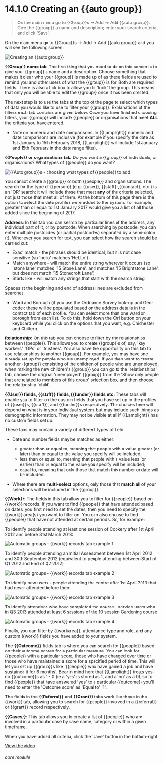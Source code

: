 # 14.1.0    Creating an {{auto group}}

> On the main menu go to {{Group}}s -> Add -> Add {{auto group}}. Give the {{group}} a name and description; enter your search criteria, and click 'Save'. 

On the main menu go to {{Group}}s -> Add -> Add {{auto group}} and you will see the following screen:

![Creating an {{auto group}}]({{imgpath}}103a.png)

**{{Group}} name tab**: The first thing that you need to do on this screen is to give your {{group}} a name and a description.  Choose something that makes it clear who your {{group}} is made up of as these fields are used to remind you and other users of what the {{group}} is for. Both are required fields. There is also a tick box to allow you to 'lock' the group. This means that only you will be able to edit the {{group}} once it has been created.

The next step is to use the tabs at the top of the page to select which types of data you would like to use to filter your {{group}}.  Explanations of the filters each tab contains are given below.  Once you have finished choosing filters, your {{group}} will include {{people}} or organisations that meet **ALL** the criteria you have entered. 

* Note on numeric and date comparisons.  In {{Lamplight}} numeric and date comparisons are inclusive (for example if you specify the date as 1st January to 15th February 2018, {{Lamplight}} will include 1st January and 15th February in the date range filter).

**{{People}} or organisations tab:** Do you want a {{group}} of individuals, or organisations? What types of {{people}} do you want?
 
![{{Auto group}}s - choosing what types of {{people}} to add]({{imgpath}}103b.png)

You cannot create a {{group}} of both {{people}} and organisations. The search for the type of {{person}} (e.g. {{user}}, {{staff}},{{contact}} etc.) is an 'OR' search: it will include those that meet **any** of the criteria selected, not just those that meet all of them. At the bottom of this page there is the option to select the date profiles were added to the system. For example, 
greater than or equal to 1st January 2017 would give you a list of all those added since the beginning of 2017.

**Address:**  In this tab you can search by particular lines of the address, any individual part of it, or by postcode. When searching by postcode, you can enter multiple postcodes (or partial postcodes) separated by a semi-colon (;). Whenever you search for text, you can select how the search should be carried out: 

  * Exact match - the phrases should be identical, but it is not case sensitive (so 'hello' matches 'HeLLo')
  * Match anywhere - will match the entire string wherever it occurs (so 'stone lane' matches '15 Stone Lane', and matches '15 Brightstone Lane', but does not match '15 Stonecroft Lane')
  * Starts like - will match any strings that start with the search string

Spaces at the beginning and end of address lines are excluded from searches.

  * Ward and Borough (if you use the Ordnance Survey look-up and Geo-code): these will be populated based on the address details in the contact tab of each profile. You can select more than one ward or borough from each list. To do this, hold down the Ctrl button on your keyboard while you click on the options that you want, e.g. Chichester and Chiltern. 

**Relationship:** On this tab you can choose to filter by the relationships between {{people}}. This allows you to create {{group}}s of, say, 'key workers', 'GPs' or 'trustees'. You also have the opportunity on this tab to use relationships to another {{group}}. For example, you may have one already set up  for people who are unemployed. If you then want to create another {{group}} consisting of the  children of people who are unemployed, when making the new children's {{group}} you can go to the 'relationships' tab, choose the original 'unemployed' {{group}} from the 'Show only people that are related to members of this group' selection box, and then choose the relationship 'child'. 

**{{User}} fields, {{staff}} fields, {{funder}} fields etc:** These tabs will enable you to filter on the custom fields that you have set up in the profiles of {{user}}s, {{staff}}, and {{funder}}s respectively.  The choices here will depend on what is in your individual system, but may include such things as demographic information.  They may not be visible at all if {{Lamplight}} has no custom fields set up.

These tabs may contain a variety of different types of field. 
* Date and number fields may be matched as either: 

  * greater than or equal to, meaning that people with a value greater (or later) than or equal to the value you specify will be included;
  * less than or equal to, meaning that people with a value less (or earlier) than or equal to the value you specify will be included;
  * equal to, meaning that only those that match this number or date will be included.

* Where there are **multi-select** options, only those that **match all** of your selections will be included in the {{group}}.

**{{Work}}**: The fields in this tab allow you to filter for {{people}} based on {{work}} records. If you want to find {{people}} that have attended based on dates, you first need to set the dates, then you need to specify the {{work}} area(s) you want to filter on. You can also choose to find {{people}} that have not attended at certain periods. So, for example:

To identify people attending at least one session of Cookery after 1st April 2012 and before 31st March 2013:

![Automatic groups - {{work}} records tab example 1]({{imgpath}}103c.png)

To identify people attending an Initial Assessment between 1st April 2012 and 30th September 2012 (equivalent to people attending between Start of Q1 2012 and End of Q2 2012)

![Automatic groups - {{work}} records tab example 2]({{imgpath}}103d.png)

To identify new users - people attending the centre after 1st April 2013 that had never attended before then:

![Automatic groups - {{work}} records tab example 3]({{imgpath}}103e.png)

To identify attendees who have completed the course - service users who in Q3 2013 attended at least 6 sessions of the 10 session Gardening course

![Automatic groups - {{work}} records tab example 4]({{imgpath}}103f.png)

Finally, you can filter by {{workarea}}, attendance type and role, and any custom {{work}} fields you have added to your system.

The **{{Outcome}}** fields tab is where you can search for {{people}} based on their outcome scores for a particular measure. You can look for {{people}} with a particular score, those who have changed over time or those who have maintained a score for a specified period of time. This will let you set up {{group}}s like '{{people}} who have gained a job and have sustained it for 6 months'. Bear in mind here that {{Lamplight}} treats yes-no {{outcome}}s as 1 - 0 (ie a 'yes' is stored as 1, and a 'no' as a 0), so to find {{people}} that have answered 'yes' to a particular {{outcome}} you'll need to enter the 'Outcome score' as 'Equal to' '1'. 

The fields in the **{{Referral}}** and **{{Grant}}** tabs work like those in the {{work}} tab, allowing you to search for {{people}} involved in a {{referral}} or {{grant}} record respectively. 

**{{Cases}}**:  This tab allows you to create a list of {{people}} who are involved in a particular case by case name, category or within a given timeframe.

When you have added all criteria, click the 'save' button in the bottom-right.


[View the video](/help/video/id/18)
###### core module

